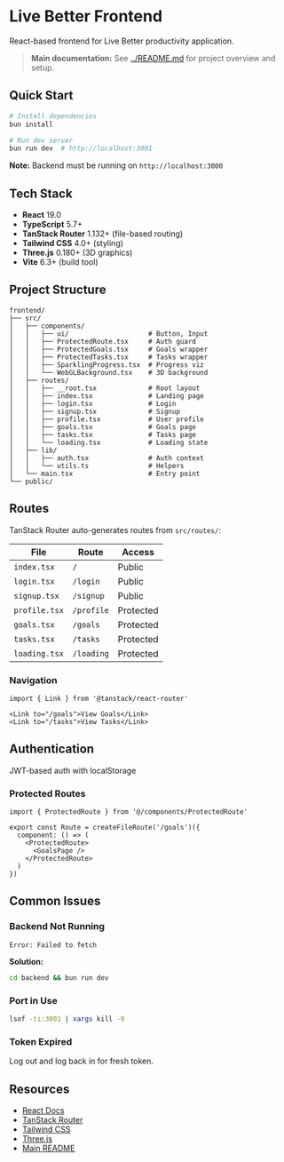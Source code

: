 # Live Better Frontend

React-based frontend for Live Better productivity application.

> **Main documentation:** See [../README.md](../README.md) for project overview and setup.

## Quick Start

```bash
# Install dependencies
bun install

# Run dev server
bun run dev  # http://localhost:3001
```

**Note:** Backend must be running on `http://localhost:3000`

## Tech Stack

- **React** 19.0
- **TypeScript** 5.7+
- **TanStack Router** 1.132+ (file-based routing)
- **Tailwind CSS** 4.0+ (styling)
- **Three.js** 0.180+ (3D graphics)
- **Vite** 6.3+ (build tool)

## Project Structure

```
frontend/
├── src/
│   ├── components/
│   │   ├── ui/                    # Button, Input
│   │   ├── ProtectedRoute.tsx     # Auth guard
│   │   ├── ProtectedGoals.tsx     # Goals wrapper
│   │   ├── ProtectedTasks.tsx     # Tasks wrapper
│   │   ├── SparklingProgress.tsx  # Progress viz
│   │   └── WebGLBackground.tsx    # 3D background
│   ├── routes/
│   │   ├── __root.tsx             # Root layout
│   │   ├── index.tsx              # Landing page
│   │   ├── login.tsx              # Login
│   │   ├── signup.tsx             # Signup
│   │   ├── profile.tsx            # User profile
│   │   ├── goals.tsx              # Goals page
│   │   ├── tasks.tsx              # Tasks page
│   │   └── loading.tsx            # Loading state
│   ├── lib/
│   │   ├── auth.tsx               # Auth context
│   │   └── utils.ts               # Helpers
│   └── main.tsx                   # Entry point
└── public/
```

## Routes

TanStack Router auto-generates routes from `src/routes/`:

| File | Route | Access |
|------|-------|--------|
| `index.tsx` | `/` | Public |
| `login.tsx` | `/login` | Public |
| `signup.tsx` | `/signup` | Public |
| `profile.tsx` | `/profile` | Protected |
| `goals.tsx` | `/goals` | Protected |
| `tasks.tsx` | `/tasks` | Protected |
| `loading.tsx` | `/loading` | Protected |

### Navigation

```tsx
import { Link } from '@tanstack/react-router'

<Link to="/goals">View Goals</Link>
<Link to="/tasks">View Tasks</Link>
```

## Authentication

JWT-based auth with localStorage

### Protected Routes

```tsx
import { ProtectedRoute } from '@/components/ProtectedRoute'

export const Route = createFileRoute('/goals')({
  component: () => (
    <ProtectedRoute>
      <GoalsPage />
    </ProtectedRoute>
  )
})
```

## Common Issues

### Backend Not Running
```
Error: Failed to fetch
```
**Solution:**
```bash
cd backend && bun run dev
```

### Port in Use
```bash
lsof -ti:3001 | xargs kill -9
```

### Token Expired
Log out and log back in for fresh token.


## Resources

- [React Docs](https://react.dev/)
- [TanStack Router](https://tanstack.com/router)
- [Tailwind CSS](https://tailwindcss.com/)
- [Three.js](https://threejs.org/)
- [Main README](../README.md)
